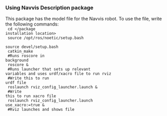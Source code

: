 ### Using Navvis Description package

This package has the model file for the Navvis robot. To use the file, write the following commands:
<br>
<code>
cd </package installation location> 
<br>
source /opt/ros/noetic/setup.bash<br>
source devel/setup.bash<br>
catkin_make<br>
#Runs roscore in background<br>
roscore &<br>
#Runs launcher that sets up relevant variables and uses urdf/xacro file to run rviz<br>
#Write this to run urdf file<br>
roslaunch rviz_config_launcher.launch  &<br>
#Write this to run xacro file<br>
roslaunch rviz_config_launcher.launch use_xacro:=true &<br>
#Rviz launches and shows file<br>
</code>